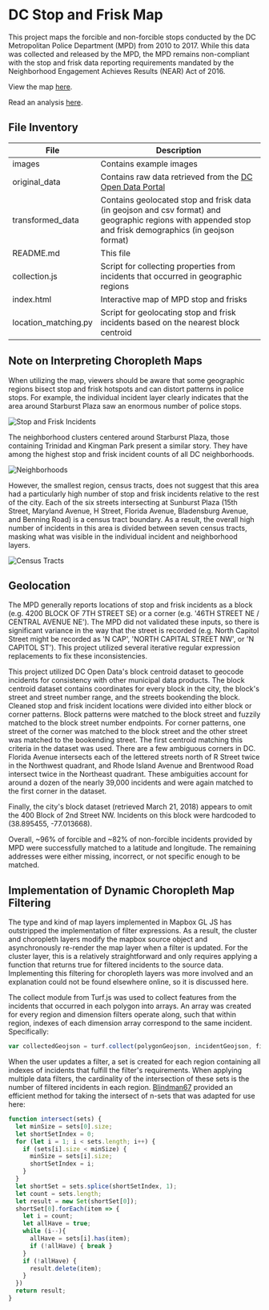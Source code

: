 # DC Stop and Frisk Map
This project maps the forcible and non-forcible stops conducted by the DC Metropolitan Police Department (MPD) from 2010 to 2017. While this data was collected and released by the MPD, the MPD remains non-compliant with the stop and frisk data reporting requirements mandated by the Neighborhood Engagement Achieves Results (NEAR) Act of 2016.

View the map [here](https://rawgit.com/mahkah/dc_stop_and_frisk/master/index.html "DC Stop and Frisk Map").

Read an analysis [here](https://rawgit.com/gwarrenn "DC Stop and Frisk Analysis").

## File Inventory
|**File**|**Description**
|---|---
|images|Contains example images
|original_data|Contains raw data retrieved from the [DC Open Data Portal](http://opendata.dc.gov/)
|transformed_data|Contains geolocated stop and frisk data (in geojson and csv format) and geographic regions with appended stop and frisk demographics (in geojson format)
|README.md|This file
|collection.js|Script for collecting properties from incidents that occurred in geographic regions
|index.html|Interactive map of MPD stop and frisks
|location_matching.py|Script for geolocating stop and frisk incidents based on the nearest block centroid

## Note on Interpreting Choropleth Maps
When utilizing the map, viewers should be aware that some geographic regions bisect stop and frisk hotspots and can distort patterns in police stops. For example, the individual incident layer clearly indicates that the area around Starburst Plaza saw an enormous number of police stops.

![Stop and Frisk Incidents](../blob/master/images/starburst_1.png?raw=true "Stop and Frisk Incidents")
<br>

The neighborhood clusters centered around Starburst Plaza, those containing Trinidad and Kingman Park present a similar story. They have among the highest stop and frisk incident counts of all DC neighborhoods.

![Neighborhoods](../blob/master/images/starburst_2.png?raw=true "Neighborhoods")
<br>

However, the smallest region, census tracts, does not suggest that this area had a particularly high number of stop and frisk incidents relative to the rest of the city. Each of the six streets intersecting at Sunburst Plaza (15th Street, Maryland Avenue, H Street, Florida Avenue, Bladensburg Avenue, and Benning Road) is a census tract boundary. As a result, the overall high number of incidents in this area is divided between seven census tracts, masking what was visible in the individual incident and neighborhood layers.

![Census Tracts](../blob/master/images/starburst_3.png?raw=true "Census Tracts")
<br>

## Geolocation
The MPD generally reports locations of stop and frisk incidents as a block (e.g. 4200 BLOCK OF 7TH STREET SE) or a corner (e.g. '46TH STREET NE / CENTRAL AVENUE NE'). The MPD did not validated these inputs, so there is significant variance in the way that the street is recorded (e.g. North Capitol Street might be recorded as 'N CAP', 'NORTH CAPITAL STREET NW', or 'N CAPITOL ST'). This project utilized several iterative regular expression replacements to fix these inconsistencies.

This project utilized DC Open Data's block centroid dataset to geocode incidents for consistency with other municipal data products. The block centroid dataset contains coordinates for every block in the city, the block's street and street number range, and the streets bookending the block. Cleaned stop and frisk incident locations were divided into either block or corner patterns. Block patterns were matched to the block street and fuzzily matched to the block street number endpoints. For corner patterns, one street of the corner was matched to the block street and the other street was matched to the bookending street. The first centroid matching this criteria in the dataset was used. There are a few ambiguous corners in DC. Florida Avenue intersects each of the lettered streets north of R Street twice in the Northwest quadrant, and Rhode Island Avenue and Brentwood Road intersect twice in the Northeast quadrant. These ambiguities account for around a dozen of the nearly 39,000 incidents and were again matched to the first corner in the dataset.

Finally, the city's block dataset (retrieved March 21, 2018) appears to omit the 400 Block of 2nd Street NW. Incidents on this block were hardcoded to (38.895455, -77.013668).

Overall, ~96% of forcible and ~82% of non-forcible incidents provided by MPD were successfully matched to a latitude and longitude. The remaining addresses were either missing, incorrect, or not specific enough to be matched.

## Implementation of Dynamic Choropleth Map Filtering
The type and kind of map layers implemented in Mapbox GL JS has outstripped the implementation of filter expressions. As a result, the cluster and choropleth layers modify the mapbox source object and asynchronously re-render the map layer when a filter is updated. For the cluster layer, this is a relatively straightforward and only requires applying a function that returns true for filtered incidents to the source data. Implementing this filtering for choropleth layers was more involved and an explanation could not be found elsewhere online, so it is discussed here.

The collect module from Turf.js was used to collect features from the incidents that occurred in each polygon into arrays. An array was created for every region and dimension filters operate along, such that within region, indexes of each dimension array correspond to the same incident. Specifically:

```javascript
var collectedGeojson = turf.collect(polygonGeojson, incidentGeojson, filterField[0], filterField[0])
```

When the user updates a filter, a set is created for each region containing all indexes of incidents that fulfill the filter's requirements. When applying multiple data filters, the cardinality of the intersection of these sets is the number of filtered incidents in each region. [Blindman67](https://stackoverflow.com/questions/42604185/get-the-intersection-of-n-arrays) provided an efficient method for taking the intersect of n-sets that was adapted for use here:

```javascript
function intersect(sets) {
  let minSize = sets[0].size;
  let shortSetIndex = 0;
  for (let i = 1; i < sets.length; i++) {
    if (sets[i].size < minSize) {
      minSize = sets[i].size;
      shortSetIndex = i;
    }
  }
  let shortSet = sets.splice(shortSetIndex, 1);
  let count = sets.length;
  let result = new Set(shortSet[0]);
  shortSet[0].forEach(item => {
    let i = count;
    let allHave = true;
    while (i--){
      allHave = sets[i].has(item);
      if (!allHave) { break }
    }
    if (!allHave) {
      result.delete(item);
    }
  })
  return result;
}
```
